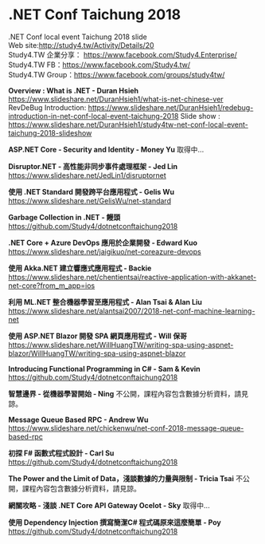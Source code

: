 # .NET Conf Taichung 2018
.NET Conf local event Taichung 2018 slide  
Web site:http://study4.tw/Activity/Details/20  
Study4.TW 企業分享： https://www.facebook.com/Study4.Enterprise/​  
Study4.TW FB：https://www.facebook.com/Study4.tw/  
Study4.TW Group：https://www.facebook.com/groups/study4tw/  


**Overview : What is .NET - Duran Hsieh**
https://www.slideshare.net/DuranHsieh1/what-is-net-chinese-ver
RevDeBug Introduction: https://www.slideshare.net/DuranHsieh1/redebug-introduction-in-net-conf-local-event-taichung-2018
Slide show : https://www.slideshare.net/DuranHsieh1/study4tw-net-conf-local-event-taichung-2018-slideshow


**ASP.NET Core - Security and Identity - Money Yu**
取得中...


**Disruptor.NET - 高性能非同步事件處理框架 - Jed Lin**
https://www.slideshare.net/JedLin1/disruptornet


**使用 .NET Standard 開發跨平台應用程式 - Gelis Wu**
https://www.slideshare.net/GelisWu/net-standard


**Garbage Collection in .NET - 饅頭**
https://github.com/Study4/dotnetconftaichung2018


**.NET Core + Azure DevOps 應用於企業開發 - Edward Kuo**
https://www.slideshare.net/jaigikuo/net-coreazure-devops


**使用 Akka.NET 建立響應式應用程式 - Backie**
https://www.slideshare.net/chentientsai/reactive-application-with-akkanet-net-core?from_m_app=ios


**利用 ML.NET 整合機器學習至應用程式 - Alan Tsai & Alan Liu**
https://www.slideshare.net/alantsai2007/2018-net-conf-machine-learning-net


**使用 ASP.NET Blazor 開發 SPA 網頁應用程式 - Will 保哥**
https://www.slideshare.net/WillHuangTW/writing-spa-using-aspnet-blazor/WillHuangTW/writing-spa-using-aspnet-blazor


**Introducing Functional Programming in C# - Sam & Kevin**
https://github.com/Study4/dotnetconftaichung2018


**智慧邊界 - 從機器學習開始 - Ning**
不公開，課程內容包含數據分析資料，請見諒。


**Message Queue Based RPC - Andrew Wu**
https://www.slideshare.net/chickenwu/net-conf-2018-message-queue-based-rpc


**初探 F# 函數式程式設計 - Carl Su**
https://github.com/Study4/dotnetconftaichung2018


**The Power and the Limit of Data，淺談數據的力量與限制 - Tricia Tsai**
不公開，課程內容包含數據分析資料，請見諒。


**網關攻略 - 淺談 .NET Core API Gateway Ocelot - Sky**
取得中... 


**使用 Dependency Injection 撰寫簡潔C# 程式碼原來這麼簡單 - Poy**
https://github.com/Study4/dotnetconftaichung2018